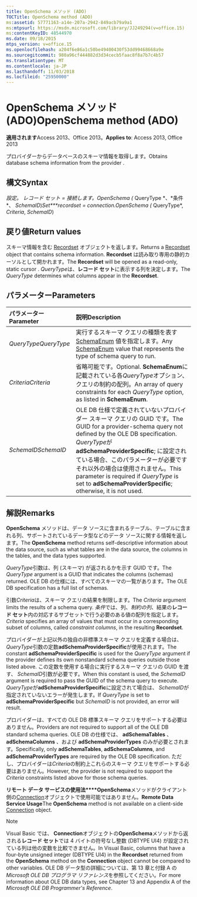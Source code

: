 ```yaml
---
title: OpenSchema メソッド (ADO)
TOCTitle: OpenSchema method (ADO)
ms:assetid: 57771163-a14e-207a-2942-849acb79a9a1
ms:mtpsurl: https://msdn.microsoft.com/library/JJ249294(v=office.15)
ms:contentKeyID: 48544970
ms.date: 09/18/2015
mtps_version: v=office.15
ms.openlocfilehash: a204f6e86a1c50be49400430f53dd99468668a9e
ms.sourcegitcommit: 980a96cf444882d3d34cecb5faac8f8a7b7c4b57
ms.translationtype: MT
ms.contentlocale: ja-JP
ms.lasthandoff: 11/03/2018
ms.locfileid: "25950000"
---
```

# <a name="openschema-method-ado"></a><span data-ttu-id="d7bea-102">OpenSchema メソッド (ADO)</span><span class="sxs-lookup"><span data-stu-id="d7bea-102">OpenSchema method (ADO)</span></span>

<span data-ttu-id="d7bea-103">**適用されます**Access 2013、Office 2013。</span><span class="sxs-lookup"><span data-stu-id="d7bea-103">**Applies to**: Access 2013, Office 2013</span></span>

<span data-ttu-id="d7bea-104">プロバイダーからデータベースのスキーマ情報を取得します。</span><span class="sxs-lookup"><span data-stu-id="d7bea-104">Obtains database schema information from the provider .</span></span>

## <a name="syntax"></a><span data-ttu-id="d7bea-105">構文</span><span class="sxs-lookup"><span data-stu-id="d7bea-105">Syntax</span></span>

<span data-ttu-id="d7bea-106">**設定。 レコード セット* = *接続*します。OpenSchema (* QueryType *、*条件\*、 *SchemaID*)</span><span class="sxs-lookup"><span data-stu-id="d7bea-106">**Set\*\*\*recordset* = *connection*.OpenSchema (* QueryType\*, *Criteria*, *SchemaID*)</span></span>

## <a name="return-values"></a><span data-ttu-id="d7bea-107">戻り値</span><span class="sxs-lookup"><span data-stu-id="d7bea-107">Return values</span></span>

<span data-ttu-id="d7bea-108">スキーマ情報を含む [Recordset](recordset-object-ado.md) オブジェクトを返します。</span><span class="sxs-lookup"><span data-stu-id="d7bea-108">Returns a [Recordset](recordset-object-ado.md) object that contains schema information.</span></span> <span data-ttu-id="d7bea-109">**Recordset** は読み取り専用の静的カーソルとして開かれます。</span><span class="sxs-lookup"><span data-stu-id="d7bea-109">The **Recordset** will be opened as a read-only, static cursor .</span></span> <span data-ttu-id="d7bea-110">*QueryType*は、**レコード セット**に表示する列を決定します。</span><span class="sxs-lookup"><span data-stu-id="d7bea-110">The *QueryType* determines what columns appear in the **Recordset**.</span></span>

## <a name="parameters"></a><span data-ttu-id="d7bea-111">パラメーター</span><span class="sxs-lookup"><span data-stu-id="d7bea-111">Parameters</span></span>

|<span data-ttu-id="d7bea-112">パラメーター</span><span class="sxs-lookup"><span data-stu-id="d7bea-112">Parameter</span></span>|<span data-ttu-id="d7bea-113">説明</span><span class="sxs-lookup"><span data-stu-id="d7bea-113">Description</span></span>|
|:--------|:----------|
|<span data-ttu-id="d7bea-114">*QueryType*</span><span class="sxs-lookup"><span data-stu-id="d7bea-114">*QueryType*</span></span> |<span data-ttu-id="d7bea-115">実行するスキーマ クエリの種類を表す [SchemaEnum](schemaenum.md) 値を指定します。</span><span class="sxs-lookup"><span data-stu-id="d7bea-115">Any [SchemaEnum](schemaenum.md) value that represents the type of schema query to run.</span></span>|
|<span data-ttu-id="d7bea-116">*Criteria*</span><span class="sxs-lookup"><span data-stu-id="d7bea-116">*Criteria*</span></span> |<span data-ttu-id="d7bea-117">省略可能です。</span><span class="sxs-lookup"><span data-stu-id="d7bea-117">Optional.</span></span> <span data-ttu-id="d7bea-118">**SchemaEnum**に記載されている各*QueryType*オプション、クエリの制約の配列。</span><span class="sxs-lookup"><span data-stu-id="d7bea-118">An array of query constraints for each *QueryType* option, as listed in **SchemaEnum**.</span></span>|
|<span data-ttu-id="d7bea-119">*SchemaID*</span><span class="sxs-lookup"><span data-stu-id="d7bea-119">*SchemaID*</span></span> |<span data-ttu-id="d7bea-120">OLE DB 仕様で定義されていないプロバイダー スキーマ クエリの GUID です。</span><span class="sxs-lookup"><span data-stu-id="d7bea-120">The GUID for a provider-schema query not defined by the OLE DB specification.</span></span> <span data-ttu-id="d7bea-121">*QueryType*が**adSchemaProviderSpecific**; に設定されている場合、このパラメーターが必要ですそれ以外の場合は使用されません。</span><span class="sxs-lookup"><span data-stu-id="d7bea-121">This parameter is required if *QueryType* is set to **adSchemaProviderSpecific**; otherwise, it is not used.</span></span>|

## <a name="remarks"></a><span data-ttu-id="d7bea-122">解説</span><span class="sxs-lookup"><span data-stu-id="d7bea-122">Remarks</span></span>

<span data-ttu-id="d7bea-123">**OpenSchema** メソッドは、データ ソースに含まれるテーブル、テーブルに含まれる列、サポートされているデータ型などのデータ ソースに関する情報を返します。</span><span class="sxs-lookup"><span data-stu-id="d7bea-123">The **OpenSchema** method returns self-descriptive information about the data source, such as what tables are in the data source, the columns in the tables, and the data types supported.</span></span>

<span data-ttu-id="d7bea-124">*QueryType*引数は、列 (スキーマ) が返されるかを示す GUID です。</span><span class="sxs-lookup"><span data-stu-id="d7bea-124">The *QueryType* argument is a GUID that indicates the columns (schemas) returned.</span></span> <span data-ttu-id="d7bea-125">OLE DB の仕様には、すべてのスキーマの一覧があります。</span><span class="sxs-lookup"><span data-stu-id="d7bea-125">The OLE DB specification has a full list of schemas.</span></span>

<span data-ttu-id="d7bea-126">引数*Criteria*は、スキーマ クエリの結果を制限します。</span><span class="sxs-lookup"><span data-stu-id="d7bea-126">The *Criteria* argument limits the results of a schema query.</span></span> <span data-ttu-id="d7bea-127">*条件*では、列、*制約の列*、結果の**レコード セット**内の対応するサブセットで行う必要のある値の配列を指定します。</span><span class="sxs-lookup"><span data-stu-id="d7bea-127">*Criteria* specifies an array of values that must occur in a corresponding subset of columns, called *constraint columns*, in the resulting **Recordset**.</span></span>

<span data-ttu-id="d7bea-128">プロバイダーが上記以外の独自の非標準スキーマ クエリを定義する場合は、 *QueryType*引数の定数**adSchemaProviderSpecific**が使用されます。</span><span class="sxs-lookup"><span data-stu-id="d7bea-128">The constant **adSchemaProviderSpecific** is used for the *QueryType* argument if the provider defines its own nonstandard schema queries outside those listed above.</span></span> <span data-ttu-id="d7bea-129">この定数を使用する場合に実行するスキーマ クエリの GUID を渡す、 *SchemaID*引数が必要です。</span><span class="sxs-lookup"><span data-stu-id="d7bea-129">When this constant is used, the *SchemaID* argument is required to pass the GUID of the schema query to execute.</span></span> <span data-ttu-id="d7bea-130">*QueryType*が**adSchemaProviderSpecific**に設定されて場合は、 *SchemaID*が指定されていないエラーが発生します。</span><span class="sxs-lookup"><span data-stu-id="d7bea-130">If *QueryType* is set to **adSchemaProviderSpecific** but *SchemaID* is not provided, an error will result.</span></span>

<span data-ttu-id="d7bea-131">プロバイダーは、すべての OLE DB 標準スキーマ クエリをサポートする必要はありません。</span><span class="sxs-lookup"><span data-stu-id="d7bea-131">Providers are not required to support all of the OLE DB standard schema queries.</span></span> <span data-ttu-id="d7bea-132">OLE DB の仕様では、 **adSchemaTables** 、 **adSchemaColumns** 、および **adSchemaProviderTypes** のみが必要とされます。</span><span class="sxs-lookup"><span data-stu-id="d7bea-132">Specifically, only **adSchemaTables**, **adSchemaColumns**, and **adSchemaProviderTypes** are required by the OLE DB specification.</span></span> <span data-ttu-id="d7bea-133">ただし、プロバイダーは*Criteria*の制約上これらのスキーマ クエリをサポートする必要はありません。</span><span class="sxs-lookup"><span data-stu-id="d7bea-133">However, the provider is not required to support the *Criteria* constraints listed above for those schema queries.</span></span>

<span data-ttu-id="d7bea-134">**リモート データ サービスの使用法\*\*\*\*OpenSchema**メソッドがクライアント側の[Connection](connection-object-ado.md)オブジェクトで使用可能ではありません。</span><span class="sxs-lookup"><span data-stu-id="d7bea-134">**Remote Data Service Usage**The **OpenSchema** method is not available on a client-side [Connection](connection-object-ado.md) object.</span></span>


> [!NOTE]
> <P><span data-ttu-id="d7bea-135">Visual Basic では、 <STRONG>Connection</STRONG>オブジェクトの<STRONG>OpenSchema</STRONG>メソッドから返される<STRONG>レコード セット</STRONG>では 4 バイトの符号なし整数 (DBTYPE UI4) が設定されている列は他の変数を比較できません。</span><span class="sxs-lookup"><span data-stu-id="d7bea-135">In Visual Basic, columns that have a four-byte unsigned integer (DBTYPE UI4) in the <STRONG>Recordset</STRONG> returned from the <STRONG>OpenSchema</STRONG> method on the <STRONG>Connection</STRONG> object cannot be compared to other variables.</span></span> <span data-ttu-id="d7bea-136">OLE DB データ型の詳細については、第 13 章と付録 A の<EM>Microsoft OLE DB プログラマ リファレンス</EM>を参照してください。</span><span class="sxs-lookup"><span data-stu-id="d7bea-136">For more information about OLE DB data types, see Chapter 13 and Appendix A of the <EM>Microsoft OLE DB Programmer's Reference</EM>.</span></span></P>


